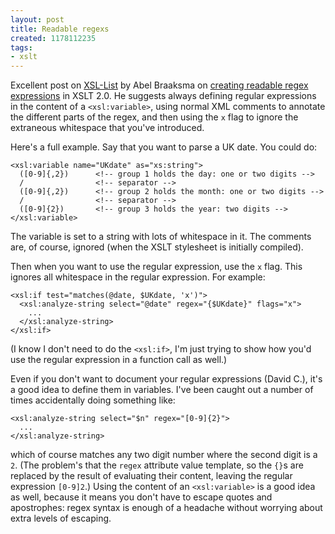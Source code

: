 ```yaml
---
layout: post
title: Readable regexs
created: 1178112235
tags:
- xslt
---
```

Excellent post on [XSL-List][1] by Abel Braaksma on [creating readable regex expressions][2] in XSLT 2.0. He suggests always defining regular expressions in the content of a `<xsl:variable>`,  using normal XML comments to annotate the different parts of the regex, and then using the `x` flag to ignore the extraneous whitespace that you've introduced.

[1]: http://www.mulberrytech.com/xsl/xsl-list/ "XSL-List information"
[2]: http://www.biglist.com/lists/xsl-list/archives/200705/msg00022.html "Re: [xsl] How to split an RegEx into several lines for readability?"

<!--break-->

Here's a full example. Say that you want to parse a UK date. You could do:

    <xsl:variable name="UKdate" as="xs:string">
      ([0-9]{,2})      <!-- group 1 holds the day: one or two digits -->
      /                <!-- separator -->
      ([0-9]{,2})      <!-- group 2 holds the month: one or two digits -->
      /                <!-- separator -->
      ([0-9]{2})       <!-- group 3 holds the year: two digits -->
    </xsl:variable>

The variable is set to a string with lots of whitespace in it. The comments are, of course, ignored (when the XSLT stylesheet is initially compiled).

Then when you want to use the regular expression, use the `x` flag. This ignores all whitespace in the regular expression. For example:

    <xsl:if test="matches(@date, $UKdate, 'x')">
      <xsl:analyze-string select="@date" regex="{$UKdate}" flags="x">
        ...
      </xsl:analyze-string>
    </xsl:if>

(I know I don't need to do the `<xsl:if>`, I'm just trying to show how you'd use the regular expression in a function call as well.)

Even if you don't want to document your regular expressions (David C.), it's a good idea to define them in variables. I've been caught out a number of times accidentally doing something like:

    <xsl:analyze-string select="$n" regex="[0-9]{2}">
      ...
    </xsl:analyze-string>

which of course matches any two digit number where the second digit is a `2`. (The problem's that the `regex` attribute value template, so the `{}`s are replaced by the result of evaluating their content, leaving the regular expression `[0-9]2`.) Using the content of an `<xsl:variable>` is a good idea as well, because it means you don't have to escape quotes and apostrophes: regex syntax is enough of a headache without worrying about extra levels of escaping.
